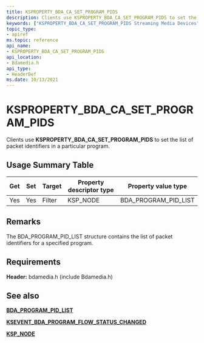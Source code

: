 ```yaml
---
title: KSPROPERTY_BDA_CA_SET_PROGRAM_PIDS
description: Clients use KSPROPERTY_BDA_CA_SET_PROGRAM_PIDS to set the list of packet identifiers in a particular program.
keywords: ["KSPROPERTY_BDA_CA_SET_PROGRAM_PIDS Streaming Media Devices"]
topic_type:
- apiref
ms.topic: reference
api_name:
- KSPROPERTY_BDA_CA_SET_PROGRAM_PIDS
api_location:
- Bdamedia.h
api_type:
- HeaderDef
ms.date: 10/13/2021
---
```


# KSPROPERTY_BDA_CA_SET_PROGRAM_PIDS

Clients use **KSPROPERTY_BDA_CA_SET_PROGRAM_PIDS** to set the list of packet identifiers in a particular program.

## Usage Summary Table

| Get | Set | Target | Property descriptor type | Property value type |
|--|--|--|--|--|
| Yes | Yes | Filter | KSP_NODE | BDA_PROGRAM_PID_LIST |

## Remarks

The BDA_PROGRAM_PID_LIST structure contains the list of packet identifiers for a specified program.

## Requirements

**Header:** bdamedia.h (include Bdamedia.h)

## See also

[**BDA_PROGRAM_PID_LIST**](/windows-hardware/drivers/ddi/bdatypes/ns-bdatypes-_bda_program_pid_list)

[**KSEVENT_BDA_PROGRAM_FLOW_STATUS_CHANGED**](ksevent-bda-program-flow-status-changed.md)

[**KSP_NODE**](/windows-hardware/drivers/ddi/ks/ns-ks-ksp_node)
